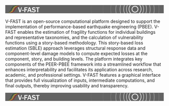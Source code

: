 ![Banner1](https://github.com/ArtetaResearchGroup/V-FAST/blob/main/Banner1.jpg?raw=true)

V-FAST is an open-source computational platform designed to support the implementation of performance-based earthquake engineering (PBEE). V-FAST enables the estimation of fragility functions for individual buildings and representative taxonomies, and the calculation of vulnerability functions using a story-based methodology. This story-based loss estimation (SBLE) approach leverages structural response data and component-level damage models to compute expected losses at the component, story, and building levels. The platform integrates key components of the PEER-PBEE framework into a streamlined workflow that enhances interpretability and facilitates its application across research, academic, and professional settings. V-FAST features a graphical interface that provides full visualization of inputs, intermediate computations, and final outputs, thereby improving usability and transparency.

![Banner2](https://github.com/ArtetaResearchGroup/V-FAST/blob/main/Banner1.jpg?raw=true)
